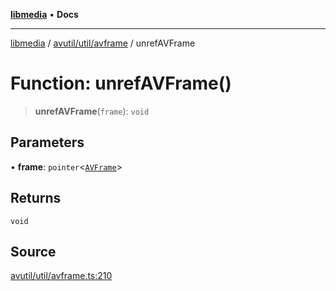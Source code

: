 [**libmedia**](../../../../README.md) • **Docs**

***

[libmedia](../../../../README.md) / [avutil/util/avframe](../README.md) / unrefAVFrame

# Function: unrefAVFrame()

> **unrefAVFrame**(`frame`): `void`

## Parameters

• **frame**: `pointer`\<[`AVFrame`](../../../struct/avframe/classes/AVFrame.md)\>

## Returns

`void`

## Source

[avutil/util/avframe.ts:210](https://github.com/zhaohappy/libmedia/blob/acbbf6bd75e6ee4c968b9f441fe28c40f42f350d/src/avutil/util/avframe.ts#L210)

